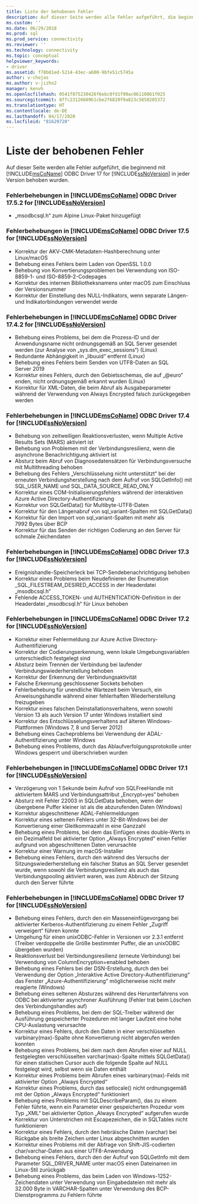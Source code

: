 ```yaml
---
title: Liste der behobenen Fehler
description: Auf dieser Seite werden alle Fehler aufgeführt, die beginnend mit Microsoft ODBC Driver 17 for SQL Server in jedem Release behoben wurden.
ms.custom: ''
ms.date: 06/29/2018
ms.prod: sql
ms.prod_service: connectivity
ms.reviewer: ''
ms.technology: connectivity
ms.topic: conceptual
helpviewer_keywords:
- driver
ms.assetid: f78b81ed-5214-43ec-a600-9bfe51c5745a
author: v-chojas
ms.author: v-jizho2
manager: kenvh
ms.openlocfilehash: 0541f875230426f6ebc0fd1f90ac06110861f025
ms.sourcegitcommit: 8ffc23126609b1cbe2f6820f9a823c5850205372
ms.translationtype: HT
ms.contentlocale: de-DE
ms.lasthandoff: 04/17/2020
ms.locfileid: "81629720"
---
```

# <a name="list-of-bugs-fixed"></a>Liste der behobenen Fehler

Auf dieser Seite werden alle Fehler aufgeführt, die beginnend mit [!INCLUDE[msCoName](../../includes/msconame_md.md)] ODBC Driver 17 for [!INCLUDE[ssNoVersion](../../includes/ssnoversion-md.md)] in jeder Version behoben wurden.

### <a name="bug-fixes-in-the-msconame-odbc-driver-1752-for-ssnoversion"></a>Fehlerbehebungen in [!INCLUDE[msCoName](../../includes/msconame_md.md)] ODBC Driver 17.5.2 for [!INCLUDE[ssNoVersion](../../includes/ssnoversion-md.md)]

- „msodbcsql.h“ zum Alpine Linux-Paket hinzugefügt

### <a name="bug-fixes-in-the-msconame-odbc-driver-175-for-ssnoversion"></a>Fehlerbehebungen in [!INCLUDE[msCoName](../../includes/msconame_md.md)] ODBC Driver 17.5 for [!INCLUDE[ssNoVersion](../../includes/ssnoversion-md.md)]

- Korrektur der AKV-CMK-Metadaten-Hashberechnung unter Linux/macOS
- Behebung eines Fehlers beim Laden von OpenSSL 1.0.0
- Behebung von Konvertierungsproblemen bei Verwendung von ISO-8859-1- und ISO-8859-2-Codepages
- Korrektur des internen Bibliotheksnamens unter macOS zum Einschluss der Versionsnummer
- Korrektur der Einstellung des NULL-Indikators, wenn separate Längen- und Indikatorbindungen verwendet werde

### <a name="bug-fixes-in-the-msconame-odbc-driver-1742-for-ssnoversion"></a>Fehlerbehebungen in [!INCLUDE[msCoName](../../includes/msconame_md.md)] ODBC Driver 17.4.2 for [!INCLUDE[ssNoVersion](../../includes/ssnoversion-md.md)]

 - Behebung eines Problems, bei dem die Prozess-ID und der Anwendungsname nicht ordnungsgemäß an SQL Server gesendet werden (zur Analyse von „sys.dm_exec_sessions“) (Linux)
 - Redundante Abhängigkeit in „libuuid“ entfernt (Linux)
 - Behebung eines Fehlers beim Senden von UTF8-Daten an SQL Server 2019
 - Korrektur eines Fehlers, durch den Gebietsschemas, die auf „@euro“ enden, nicht ordnungsgemäß erkannt wurden (Linux)
 - Korrektur für XML-Daten, die beim Abruf als Ausgabeparameter während der Verwendung von Always Encrypted falsch zurückgegeben werden

### <a name="bug-fixes-in-the-msconame-odbc-driver-174-for-ssnoversion"></a>Fehlerbehebungen in [!INCLUDE[msCoName](../../includes/msconame_md.md)] ODBC Driver 17.4 for [!INCLUDE[ssNoVersion](../../includes/ssnoversion-md.md)]

- Behebung von zeitweiligen Reaktionsverlusten, wenn Multiple Active Results Sets (MARS) aktiviert ist
- Behebung von Problemen mit der Verbindungsresilienz, wenn die asynchrone Benachrichtigung aktiviert ist
- Absturz beim Abruf von Diagnosedatensätzen für Verbindungsversuche mit Multithreading behoben
- Behebung des Fehlers „Verschlüsselung nicht unterstützt“ bei der erneuten Verbindungsherstellung nach dem Aufruf von SQLGetInfo() mit SQL_USER_NAME und SQL_DATA_SOURCE_READ_ONLY
- Korrektur eines COM-Initialisierungsfehlers während der interaktiven Azure Active Directory-Authentifizierung
- Korrektur von SQLGetData() für Multibyte-UTF8-Daten
- Korrektur für den Längenabruf von sql_variant-Spalten mit SQLGetData()
- Korrektur für den Import von sql_variant-Spalten mit mehr als 7992 Bytes über BCP
- Korrektur für das Senden der richtigen Codierung an den Server für schmale Zeichendaten

### <a name="bug-fixes-in-the-msconame-odbc-driver-173-for-ssnoversion"></a>Fehlerbehebungen in [!INCLUDE[msCoName](../../includes/msconame_md.md)] ODBC Driver 17.3 for [!INCLUDE[ssNoVersion](../../includes/ssnoversion-md.md)]

- Ereignishandle-Speicherleck bei TCP-Sendebenachrichtigung behoben
- Korrektur eines Problems beim Neudefinieren der Enumeration _SQL_FILESTREAM_DESIRED_ACCESS in der Headerdatei „msodbcsql.h“
- Fehlende ACCESS_TOKEN- und AUTHENTICATION-Definition in der Headerdatei „msodbcsql.h“ für Linux behoben

### <a name="bug-fixes-in-the-msconame-odbc-driver-172-for-ssnoversion"></a>Fehlerbehebungen in [!INCLUDE[msCoName](../../includes/msconame_md.md)] ODBC Driver 17.2 for [!INCLUDE[ssNoVersion](../../includes/ssnoversion-md.md)]

- Korrektur einer Fehlermeldung zur Azure Active Directory-Authentifizierung
- Korrektur der Codierungserkennung, wenn lokale Umgebungsvariablen unterschiedlich festgelegt sind
- Absturz beim Trennen der Verbindung bei laufender Verbindungswiederherstellung behoben
- Korrektur der Erkennung der Verbindungsaktivität
- Falsche Erkennung geschlossener Sockets behoben
- Fehlerbehebung für unendliche Wartezeit beim Versuch, ein Anweisungshandle während einer fehlerhaften Wiederherstellung freizugeben
- Korrektur eines falschen Deinstallationsverhaltens, wenn sowohl Version 13 als auch Version 17 unter Windows installiert sind
- Korrektur des Entschlüsselungsverhaltens auf älteren Windows-Plattformen (Windows 7, 8 und Server 2012)
- Behebung eines Cacheproblems bei Verwendung der ADAL-Authentifizierung unter Windows
- Behebung eines Problems, durch das Ablaufverfolgungsprotokolle unter Windows gesperrt und überschrieben wurden

### <a name="bug-fixes-in-the-msconame-odbc-driver-171-for-ssnoversion"></a>Fehlerbehebungen in [!INCLUDE[msCoName](../../includes/msconame_md.md)] ODBC Driver 17.1 for [!INCLUDE[ssNoVersion](../../includes/ssnoversion-md.md)]

- Verzögerung von 1 Sekunde beim Aufruf von SQLFreeHandle mit aktiviertem MARS und Verbindungsattribut „Encrypt=yes“ behoben
- Absturz mit Fehler 22003 in SQLGetData behoben, wenn der übergebene Puffer kleiner ist als die abzurufenden Daten (Windows)
- Korrektur abgeschnittener ADAL-Fehlermeldungen
- Korrektur eines seltenen Fehlers unter 32-Bit-Windows bei der Konvertierung einer Gleitkommazahl in eine Ganzzahl
- Behebung eines Problems, bei dem das Einfügen eines double-Werts in ein Dezimalfeld bei aktivierter Option „Always Encrypted“ einen Fehler aufgrund von abgeschnittenen Daten verursachte
- Korrektur einer Warnung im macOS-Installer
- Behebung eines Fehlers, durch den während des Versuchs der Sitzungswiederherstellung ein falscher Status an SQL Server gesendet wurde, wenn sowohl die Verbindungsresilienz als auch das Verbindungspooling aktiviert waren, was zum Abbruch der Sitzung durch den Server führte

### <a name="bug-fixes-in-the-msconame-odbc-driver-17-for-ssnoversion"></a>Fehlerbehebungen in [!INCLUDE[msCoName](../../includes/msconame_md.md)] ODBC Driver 17 for [!INCLUDE[ssNoVersion](../../includes/ssnoversion-md.md)]

- Behebung eines Fehlers, durch den ein Masseneinfügevorgang bei aktivierter Kerberos-Authentifizierung zu einem Fehler „Zugriff verweigert“ führen konnte
- Umgehung für einen unixODBC-Fehler in Versionen vor 2.3.1 entfernt (Treiber verdoppelte die Größe bestimmter Puffer, die an unixODBC übergeben wurden)
- Reaktionsverlust bei Verbindungsresilienz (erneute Verbindung) bei Verwendung von ColumnEncryption=enabled behoben
- Behebung eines Fehlers bei der DSN-Erstellung, durch den bei Verwendung der Option „Interaktive Active Directory-Authentifizierung“ das Fenster „Azure-Authentifizierung“ möglicherweise nicht mehr reagierte (Windows)
- Behebung eines seltenen Absturzes während des Herunterfahrens von ODBC bei aktivierter asynchroner Ausführung (Fehler trat beim Löschen des Verbindungshandles auf)
- Behebung eines Problems, bei dem der SQL-Treiber während der Ausführung gespeicherter Prozeduren mit langer Laufzeit eine hohe CPU-Auslastung verursachte
- Korrektur eines Fehlers, durch den Daten in einer verschlüsselten varbinary(max)-Spalte ohne Konvertierung nicht abgerufen werden konnten
- Behebung eines Problems, bei dem nach dem Abrufen einer auf NULL festgelegten verschlüsselten varchar(max)-Spalte mittels SQLGetData() für einen statischen Cursor auch die folgende Spalte auf NULL festgelegt wird, selbst wenn sie Daten enthält
- Korrektur eines Problems beim Abrufen eines varbinary(max)-Felds mit aktivierter Option „Always Encrypted“
- Korrektur eines Problems, durch das setlocale() nicht ordnungsgemäß mit der Option „Always Encrypted“ funktioniert
- Behebung eines Problems mit SQLDescribeParam(), das zu einem Fehler führte, wenn ein Parameter einer gespeicherten Prozedur vom Typ „XML“ bei aktivierter Option „Always Encrypted“ aufgerufen wurde
- Korrektur von Unterstrichen mit Escapezeichen, die in SQLTables nicht funktionieren
- Korrektur eines Fehlers, durch den hebräische Daten (varchar) bei Rückgabe als breite Zeichen unter Linux abgeschnitten wurden
- Korrektur eines Problems mit der Abfrage von Shift-JIS-codierten char/varchar-Daten aus einer UTF8-Anwendung
- Behebung eines Fehlers, durch den der Aufruf von SQLGetInfo mit dem Parameter SQL_DRIVER_NAME unter macOS einen Dateinamen im Linux-Stil zurückgab
- Behebung eines Problems, das beim Laden von Windows-1252-Zeichendaten unter Verwendung von Eingabedateien mit mehr als 32.000 Byte in VARCHAR-Spalten unter Verwendung des BCP-Dienstprogramms zu Fehlern führte
